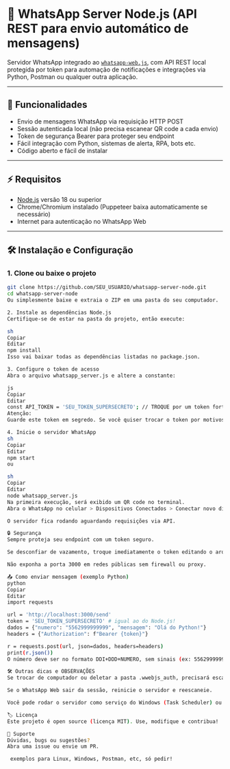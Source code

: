 # 📲 WhatsApp Server Node.js (API REST para envio automático de mensagens)

Servidor WhatsApp integrado ao [`whatsapp-web.js`](https://github.com/pedroslopez/whatsapp-web.js), com API REST local protegida por token para automação de notificações e integrações via Python, Postman ou qualquer outra aplicação.

---

## 🚀 Funcionalidades

- Envio de mensagens WhatsApp via requisição HTTP POST
- Sessão autenticada local (não precisa escanear QR code a cada envio)
- Token de segurança Bearer para proteger seu endpoint
- Fácil integração com Python, sistemas de alerta, RPA, bots etc.
- Código aberto e fácil de instalar

---

## ⚡ Requisitos

- [Node.js](https://nodejs.org) versão 18 ou superior
- Chrome/Chromium instalado (Puppeteer baixa automaticamente se necessário)
- Internet para autenticação no WhatsApp Web

---

## 🛠️ Instalação e Configuração

### 1. Clone ou baixe o projeto

```sh
git clone https://github.com/SEU_USUARIO/whatsapp-server-node.git
cd whatsapp-server-node
Ou simplesmente baixe e extraia o ZIP em uma pasta do seu computador.

2. Instale as dependências Node.js
Certifique-se de estar na pasta do projeto, então execute:

sh
Copiar
Editar
npm install
Isso vai baixar todas as dependências listadas no package.json.

3. Configure o token de acesso
Abra o arquivo whatsapp_server.js e altere a constante:

js
Copiar
Editar
const API_TOKEN = 'SEU_TOKEN_SUPERSECRETO'; // TROQUE por um token forte!
Atenção:
Guarde este token em segredo. Se você quiser trocar o token por motivos de segurança, basta editar o arquivo e reiniciar o servidor.

4. Inicie o servidor WhatsApp
sh
Copiar
Editar
npm start
ou

sh
Copiar
Editar
node whatsapp_server.js
Na primeira execução, será exibido um QR code no terminal.
Abra o WhatsApp no celular > Dispositivos Conectados > Conectar novo dispositivo e escaneie o QR code.

O servidor fica rodando aguardando requisições via API.

🔒 Segurança
Sempre proteja seu endpoint com um token seguro.

Se desconfiar de vazamento, troque imediatamente o token editando o arquivo e reiniciando o servidor.

Não exponha a porta 3000 em redes públicas sem firewall ou proxy.

📤 Como enviar mensagem (exemplo Python)
python
Copiar
Editar
import requests

url = 'http://localhost:3000/send'
token = 'SEU_TOKEN_SUPERSECRETO' # igual ao do Node.js!
dados = {"numero": "5562999999999", "mensagem": "Olá do Python!"}
headers = {"Authorization": f"Bearer {token}"}

r = requests.post(url, json=dados, headers=headers)
print(r.json())
O número deve ser no formato DDI+DDD+NUMERO, sem sinais (ex: 5562999999999).

🛠️ Outras dicas e OBSERVAÇÕES
Se trocar de computador ou deletar a pasta .wwebjs_auth, precisará escanear o QR code novamente.

Se o WhatsApp Web sair da sessão, reinicie o servidor e reescaneie.

Você pode rodar o servidor como serviço do Windows (Task Scheduler) ou como daemon no Linux (systemd).

🏷️ Licença
Este projeto é open source (licença MIT). Use, modifique e contribua!

🤝 Suporte
Dúvidas, bugs ou sugestões?
Abra uma issue ou envie um PR.

 exemplos para Linux, Windows, Postman, etc, só pedir!
